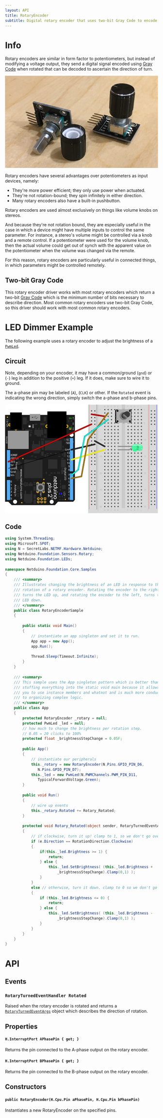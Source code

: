 ```yaml
---
layout: API
title: RotaryEncoder
subtitle: Digital rotary encoder that uses two-bit Gray Code to encode rotation.
---
```


# Info

Rotary encoders are similar in form factor to potentiometers, but instead of modifying a voltage output, they send a digital signal encoded using [Gray Code](https://en.wikipedia.org/wiki/Gray_code) when rotated that can be decoded to ascertain the direction of turn. 

![](../RotaryEncoder.jpg)

Rotary encoders have several advantages over potentiometers as input devices, namely:

 * They're more power efficient; they only use power when actuated.
 * They're not rotation-bound; they spin infinitely in either direction.
 * Many rotary encoders also have a built-in pushbutton.

Rotary encoders are used almost exclusively on things like volume knobs on stereos.

And because they're not rotation bound, they are especially useful in the case in which a device might have multiple inputs to control the same parameter. For instance, a stereo's volume might be controlled via a knob and a remote control. If a potentiometer were used for the volume knob, then the actual volume could get out of synch with the apparent value on the potentiometer when the volume was changed via the remote.

For this reason, rotary encoders are particularly useful in connected things, in which parameters might be controlled remotely.

## Two-bit Gray Code

This rotary encoder driver works with most rotary encoders which return a two-bit [Gray Code](https://en.wikipedia.org/wiki/Gray_code) which is the minimum number of bits necessary to describe direction. Most common rotary encoders use two-bit Gray Code, so this driver should work with most common rotary encoders.  

# LED Dimmer Example

The following example uses a rotary encoder to adjust the brightness of a [`PwmLed`](/API/LEDs/PwmLed/).

## Circuit

Note, depending on your encoder, it may have a common/ground (`gnd`) or (`-`) leg in addition to the positive (`+`) leg. If it does, make sure to wire it to ground.

The a-phase pin may be labeled (`A`), (`CLK`) or other. If the `Rotated` event is indicating the wrong direction, simply switch the a-phase and b-phase pins.

![](RotaryEncoder_LEDDimmer_bb.svg)

## Code

```csharp
using System.Threading;
using Microsoft.SPOT;
using N = SecretLabs.NETMF.Hardware.Netduino;
using Netduino.Foundation.Sensors.Rotary;
using Netduino.Foundation.LEDs;

namespace Netduino.Foundation.Core.Samples
{
    /// <summary>
    /// Illustrates changing the brightness of an LED in response to the 
    /// rotation of a rotary encoder. Rotating the encoder to the right 
    /// turns the LED up, and rotating the encoder to the left, turns the 
    /// LED down.
    /// </summary>
    public class RotaryEncoderSample
    {

        public static void Main()
        {
            // instantiate an app singleton and set it to run.
            App app = new App();
            app.Run();
     
            Thread.Sleep(Timeout.Infinite);
        }
    }

    /// <summary>
    /// This sample uses the App singleton pattern which is better than 
    /// stuffing everything into the static void main because it allows 
    /// you to use instance members and whatnot and is much more conducive 
    /// to organizing complex logic.
    /// </summary>
    public class App
    {
        protected RotaryEncoder _rotary = null;
        protected PwmLed _led = null;
        // how much to change the brightness per rotation step. 
        // 0.05 = 20 clicks to 100%
        protected float _brightnessStepChange = 0.05F; 

        public App()
        {
            // instantiate our peripherals
            this._rotary = new RotaryEncoder(N.Pins.GPIO_PIN_D6, 
               N.Pins.GPIO_PIN_D7);
            this._led = new PwmLed(N.PWMChannels.PWM_PIN_D11, 
               TypicalForwardVoltage.Green);
        }

        public void Run()
        {
            // wire up events
            this._rotary.Rotated += Rotary_Rotated;
        }

        protected void Rotary_Rotated(object sender, RotaryTurnedEventArgs e)
        {
            // if clockwise, turn it up! clamp to 1, so we don't go over.
            if (e.Direction == RotationDirection.Clockwise)
            {
                if(this._led.Brightness >= 1) {
                    return;
                } else {
                    this._led.SetBrightness( (this._led.Brightness + 
                        _brightnessStepChange).Clamp(0,1) );
                }
            } 
            else // otherwise, turn it down. clamp to 0 so we don't go below. 
            { 
                if (this._led.Brightness <= 0) {
                    return;
                } else {
                    this._led.SetBrightness( (this._led.Brightness - 
                        _brightnessStepChange).Clamp(0,1) );
                }
            }
        }
    }
}
```

# API

## Events

### `RotaryTurnedEventHandler Rotated`

Raised when the rotary encoder is rotated and returns a [`RotaryTurnedEventArgs`](/API/Sensors/Rotary/RotaryTurnedEventArgs) object which describes the direction of rotation.

## Properties

#### `H.InterruptPort APhasePin { get; }`

Returns the pin connected to the A-phase output on the rotary encoder.

#### `H.InterruptPort BPhasePin { get; }`

Returns the pin connected to the B-phase output on the rotary encoder.

## Constructors

#### `public RotaryEncoder(H.Cpu.Pin aPhasePin, H.Cpu.Pin bPhasePin)`

Instantiates a new RotaryEncoder on the specified pins. 



